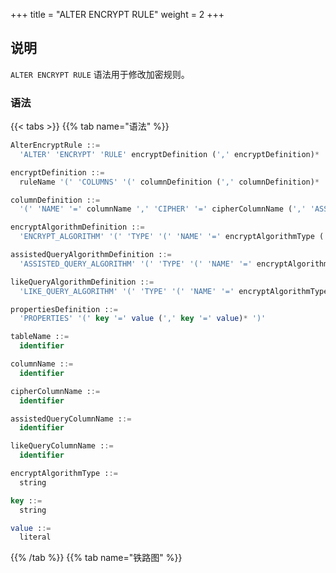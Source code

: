 +++
title = "ALTER ENCRYPT RULE"
weight = 2
+++

## 说明

 `ALTER ENCRYPT RULE` 语法用于修改加密规则。

### 语法

{{< tabs >}}
{{% tab name="语法" %}}
```sql
AlterEncryptRule ::=
  'ALTER' 'ENCRYPT' 'RULE' encryptDefinition (',' encryptDefinition)*

encryptDefinition ::=
  ruleName '(' 'COLUMNS' '(' columnDefinition (',' columnDefinition)*  ')' ')'

columnDefinition ::=
  '(' 'NAME' '=' columnName ',' 'CIPHER' '=' cipherColumnName (',' 'ASSISTED_QUERY_COLUMN' '=' assistedQueryColumnName)? (',' 'LIKE_QUERY_COLUMN' '=' likeQueryColumnName)? ',' encryptAlgorithmDefinition (',' assistedQueryAlgorithmDefinition)? (',' likeQueryAlgorithmDefinition)? ')' 

encryptAlgorithmDefinition ::=
  'ENCRYPT_ALGORITHM' '(' 'TYPE' '(' 'NAME' '=' encryptAlgorithmType (',' propertiesDefinition)? ')'

assistedQueryAlgorithmDefinition ::=
  'ASSISTED_QUERY_ALGORITHM' '(' 'TYPE' '(' 'NAME' '=' encryptAlgorithmType (',' propertiesDefinition)? ')'

likeQueryAlgorithmDefinition ::=
  'LIKE_QUERY_ALGORITHM' '(' 'TYPE' '(' 'NAME' '=' encryptAlgorithmType (',' propertiesDefinition)? ')'

propertiesDefinition ::=
  'PROPERTIES' '(' key '=' value (',' key '=' value)* ')'

tableName ::=
  identifier

columnName ::=
  identifier

cipherColumnName ::=
  identifier

assistedQueryColumnName ::=
  identifier

likeQueryColumnName ::=
  identifier

encryptAlgorithmType ::=
  string

key ::=
  string

value ::=
  literal
```
{{% /tab %}}
{{% tab name="铁路图" %}}
<iframe frameborder="0" name="diagram" id="diagram" width="100%" height="100%"></iframe>
{{% /tab %}}
{{< /tabs >}}

### 补充说明

- `PLAIN` 指定明文数据列，`CIPHER` 指定密文数据列，`ASSISTED_QUERY_COLUMN` 指定辅助查询列，`LIKE_QUERY_COLUMN` 指定模糊查询列；
- `encryptAlgorithmType` 指定加密算法类型，请参考 [加密算法](/cn/user-manual/common-config/builtin-algorithm/encrypt/)；
- 重复的 `ruleName` 将无法被创建。

### 示例

- 修改加密规则

```sql
ALTER ENCRYPT RULE t_encrypt (
COLUMNS(
(NAME=user_id,PLAIN=user_plain,CIPHER=user_cipher,ENCRYPT_ALGORITHM(TYPE(NAME='AES',PROPERTIES('aes-key-value'='123456abc')))),
(NAME=order_id,CIPHER=order_cipher,ENCRYPT_ALGORITHM(TYPE(NAME='MD5')))
));
```

### 保留字

`ALTER`、`ENCRYPT`、`RULE`、`COLUMNS`、`NAME`、`CIPHER`、`PLAIN`、`ENCRYPT_ALGORITHM`、`TYPE`、`TRUE`、`FALSE`

### 相关链接

- [保留字](/cn/user-manual/shardingsphere-proxy/distsql/syntax/reserved-word/)
- [加密算法](/cn/user-manual/common-config/builtin-algorithm/encrypt/)